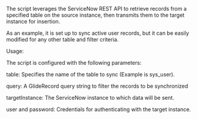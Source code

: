 The script leverages the ServiceNow REST API to retrieve records from a specified table on the source instance, then transmits them to the target instance for insertion.

As an example, it is set up to sync active user records, but it can be easily modified for any other table and filter criteria.


Usage:

The script is configured with the following parameters:

table: Specifies the name of the table to sync (Example is sys_user).

query: A GlideRecord query string to filter the records to be synchronized

targetInstance: The ServiceNow instance to which data will be sent.

user and password: Credentials for authenticating with the target instance.
